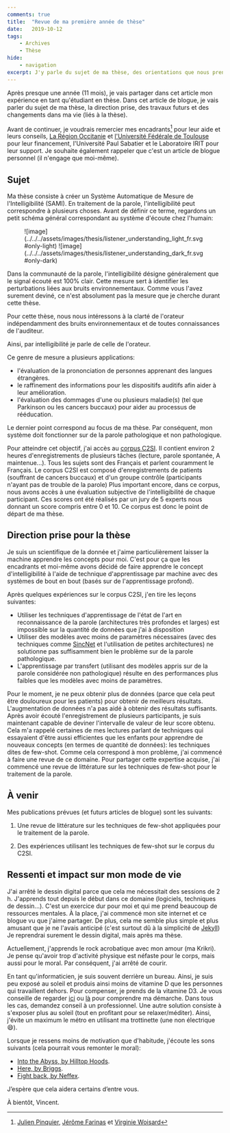 ```yaml
---
comments: true
title:  "Revue de ma première année de thèse"
date:   2019-10-12
tags:
    - Archives
    - Thèse
hide:
    - navigation
excerpt: J'y parle du sujet de ma thèse, des orientations que nous prenons et de certains sentiments et de l'impact sur ma vie.
---
```


Après presque une année (11 mois), je vais partager dans cet article mon expérience en tant qu'étudiant en thèse.
Dans cet article de blogue, je vais parler du sujet de ma thèse, la direction prise, des travaux futurs et des changements dans ma vie (liés à la thèse).

Avant de continuer, je voudrais remercier mes encadrants[^1] pour leur aide et leurs conseils, [La Région Occitanie](https://www.laregion.fr/) et [l'Université Fédérale de Toulouse](https://en.univ-toulouse.fr) pour leur financement, l'Université Paul Sabatier et le Laboratoire IRIT pour leur support.
Je souhaite également rappeler que c'est un article de blogue personnel (il n'engage que moi-même).

## Sujet

Ma thèse consiste à créer un Système Automatique de Mesure de l'Intelligibilité (SAMI).
En traitement de la parole, l'intelligibilité peut correspondre à plusieurs choses.
Avant de définir ce terme, regardons un petit schéma général correspondant au système d'écoute chez l'humain:

<figure markdown="span">
    ![image](../../../assets/images/thesis/listener_understanding_light_fr.svg#only-light)
    ![image](../../../assets/images/thesis/listener_understanding_dark_fr.svg#only-dark)
</figure>

Dans la communauté de la parole, l'intelligibilité désigne généralement que le signal écouté est 100% clair.
Cette mesure sert à identifier les perturbations liées aux bruits environnementaux.
Comme vous l'avez surement deviné, ce n'est absolument pas la mesure que je cherche durant cette thèse.

Pour cette thèse, nous nous intéressons à la clarté de l'orateur indépendamment des bruits environnementaux et de toutes connaissances de l'auditeur.

Ainsi, par intelligibilité je parle de celle de l'orateur.

Ce genre de mesure a plusieurs applications:

- l'évaluation de la prononciation de personnes apprenant des langues étrangères.
- le raffinement des informations pour les dispositifs auditifs afin aider à leur amélioration.
- l'évaluation des dommages d'une ou plusieurs maladie(s) (tel que Parkinson ou les cancers buccaux) pour aider au processus de rééducation.

Le dernier point correspond au focus de ma thèse.
Par conséquent, mon système doit fonctionner sur de la parole pathologique et non pathologique.

Pour atteindre cet objectif, j'ai accès au [corpus C2SI](https://www.researchgate.net/publication/333132284_Construction_of_an_automatic_Carcinologic_Speech_Severity_Index_C2SI_score).
Il contient environ 2 heures d'enregistrements de plusieurs tâches (lecture, parole spontanée, A maintenue...).
Tous les sujets sont des Français et parlent couramment le Français.
Le corpus C2SI est composé d'enregistrements de patients (souffrant de cancers buccaux) et d'un groupe contrôle (participants n'ayant pas de trouble de la parole)
Plus important encore, dans ce corpus, nous avons accès à une évaluation subjective de l'intelligibilité de chaque participant.
Ces scores ont été réalisés par un jury de 5 experts nous donnant un score compris entre 0 et 10.
Ce corpus est donc le point de départ de ma thèse.

## Direction prise pour la thèse

Je suis un scientifique de la donnée et j'aime particulièrement laisser la machine apprendre les concepts pour moi.
C'est pour ça que les encadrants et moi-même avons décidé de faire apprendre le concept d'intelligibilité à l'aide de technique d'apprentissage par machine avec des systèmes de bout en bout (basés sur de l'apprentissage profond).

Après quelques expériences sur le corpus C2SI, j'en tire les leçons suivantes:

- Utiliser les techniques d'apprentissage de l'état de l'art en reconnaissance de la parole (architectures très profondes et larges) est impossible sur la quantité de données que j'ai à disposition
- Utiliser des modèles avec moins de paramètres nécessaires (avec des techniques comme [SincNet](https://arxiv.org/abs/1808.00158) et l'utilisation de petites architectures) ne solutionne pas suffisamment bien le problème sur de la parole pathologique.
- L'apprentissage par transfert (utilisant des modèles appris sur de la parole considérée non pathologique) résulte en des performances plus faibles que les modèles avec moins de paramètres.

Pour le moment, je ne peux obtenir plus de données (parce que cela peut être douloureux pour les patients) pour obtenir de meilleurs résultats.
L'augmentation de données n'a pas aidé à obtenir des résultats suffisants.
Après avoir écouté l'enregistrement de plusieurs participants, je suis maintenant capable de deviner l'intervalle de valeur de leur score obtenu.
Cela m'a rappelé certaines de mes lectures parlant de techniques qui essayaient d'être aussi efficientes que les enfants pour apprendre de nouveaux concepts (en termes de quantité de données): les techniques dites de few-shot.
Comme cela correspond à mon problème, j'ai commencé à faire une revue de ce domaine.
Pour partager cette expertise acquise, j'ai commencé une revue de littérature sur les techniques de few-shot pour le traitement de la parole.

## À venir

Mes publications prévues (et futurs articles de blogue) sont les suivants:

1. Une revue de littérature sur les techniques de few-shot appliquées pour le traitement de la parole.

2. Des expériences utilisant les techniques de few-shot sur le corpus du C2SI.

## Ressenti et impact sur mon mode de vie

J'ai arrêté le dessin digital parce que cela me nécessitait des sessions de 2 h.
J'apprends tout depuis le début dans ce domaine (logiciels, techniques de dessin...).
C'est un exercice dur pour moi et qui me prend beaucoup de ressources mentales.
À la place, j'ai commencé mon site internet et ce blogue vu que j'aime partager.
De plus, cela me semble plus simple et plus amusant que je ne l'avais anticipé (c'est surtout dû à la simplicité de [Jekyll](https://jekyllrb.com/))
Je reprendrai surement le dessin digital, mais après ma thèse.

Actuellement, j'apprends le rock acrobatique avec mon amour (ma Krikri).
Je pense qu'avoir trop d'activité physique est néfaste pour le corps, mais aussi pour le moral.
Par conséquent, j'ai arrêté de courir.

En tant qu'informaticien, je suis souvent derrière un bureau.
Ainsi, je suis peu exposé au soleil et produis ainsi moins de vitamine D que les personnes qui travaillent dehors.
Pour compenser, je prends de la vitamine D3.
Je vous conseille de regarder [ici](https://www.julienvenesson.fr/calculer-son-besoin-en-vitamine-d-en-fonction-de-son-poids/) ou [là](https://www.julienvenesson.fr/eviter-les-fortes-doses-de-vitamine-d/) pour comprendre ma démarche.
Dans tous les cas, demandez conseil à un professionnel.
Une autre solution consiste à s'exposer plus au soleil (tout en profitant pour se relaxer/méditer).
Ainsi, j'évite un maximum le métro en utilisant ma trottinette (une non électrique 😄).

Lorsque je ressens moins de motivation que d'habitude, j'écoute les sons suivants (cela pourrait vous remonter le moral):

* [Into the Abyss, by Hilltop Hoods](https://youtu.be/FEvlOHR_624).
* [Here, by Briggs](https://youtu.be/tA07dpATOcY).
* [Fight back, by  Neffex](https://youtu.be/CYDP_8UTAus).

J’espère que cela aidera certains d’entre vous.

À bientôt, Vincent.

[^1]: [Julien Pinquier](https://www.irit.fr/~Julien.Pinquier), [Jérôme Farinas](https://www.irit.fr/~Jerome.Farinas) et [Virginie Woisard](https://octogone.univ-tlse2.fr/accueil/membres/virginie-woisard--183287.kjsp)
